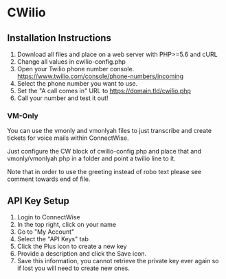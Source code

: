 # CWilio

## Installation Instructions

1. Download all files and place on a web server with PHP>=5.6 and cURL
2. Change all values in cwilio-config.php
3. Open your Twilio phone number console. https://www.twilio.com/console/phone-numbers/incoming
4. Select the phone number you want to use.
5. Set the "A call comes in" URL to https://domain.tld/cwilio.php
6. Call your number and test it out!

### VM-Only

You can use the vmonly and vmonlyah files to just transcribe and create tickets for voice mails within ConnectWise.

Just configure the CW block of cwilio-config.php and place that and vmonly/vmonlyah.php in a folder and point a twilio line to it.

Note that in order to use the greeting instead of robo text please see comment towards end of file.

## API Key Setup

1. Login to ConnectWise
2. In the top right, click on your name
3. Go to "My Account"
4. Select the "API Keys" tab
5. Click the Plus icon to create a new key
6. Provide a description and click the Save icon.
7. Save this information, you cannot retrieve the private key ever again so if lost you will need to create new ones.
